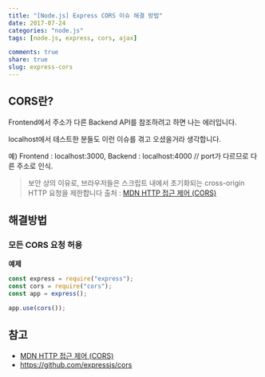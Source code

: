 ```yaml
---
title: "[Node.js] Express CORS 이슈 해결 방법"
date: 2017-07-24
categories: "node.js"
tags: [node.js, express, cors, ajax]

comments: true
share: true
slug: express-cors
---
```


## CORS란?

Frontend에서 주소가 다른 Backend API를 참조하려고 하면 나는 에러입니다.

localhost에서 테스트한 분들도 이런 이슈를 겪고 오셨을거라 생각합니다.

예) Frontend : localhost:3000, Backend : localhost:4000 // port가 다르므로 다른 주소로 인식.

> 보안 상의 이유로, 브라우저들은 스크립트 내에서 초기화되는 cross-origin HTTP 요청을 제한합니다 출처 : [MDN HTTP 접근 제어 (CORS)][mdn-cors]

## 해결방법

### 모든 CORS 요청 허용

**예제**

```js
const express = require("express");
const cors = require("cors");
const app = express();

app.use(cors());
```

## 참고

- [MDN HTTP 접근 제어 (CORS)][mdn-cors]
- <https://github.com/expressjs/cors>

[mdn-cors]: https://developer.mozilla.org/ko/docs/Web/HTTP/Access_control_CORS

